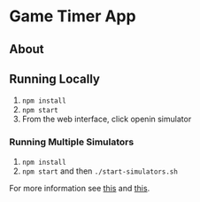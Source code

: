 # Game Timer App

## About

## Running Locally

1. `npm install`
2. `npm start`
3. From the web interface, click openin simulator

### Running Multiple Simulators

1. `npm install`
2. `npm start` and then `./start-simulators.sh`

For more information see [this](https://farazpatankar.com/expo-multiple-simulators/) and [this](https://stackoverflow.com/questions/53924934/can-i-run-my-expo-app-on-multiple-ios-simulators-at-once).
